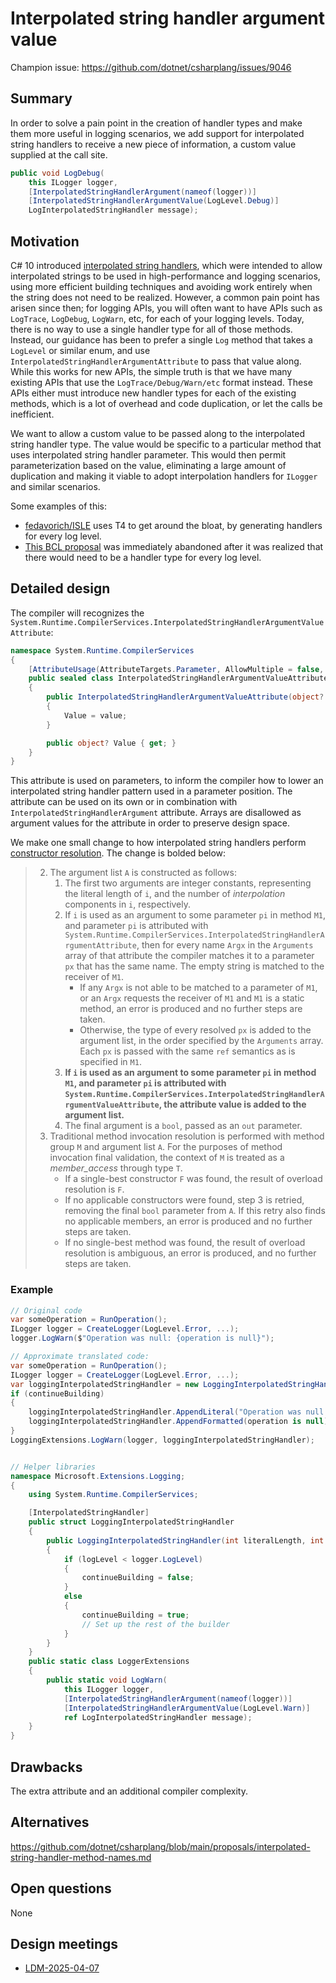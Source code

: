 # Interpolated string handler argument value

Champion issue: <https://github.com/dotnet/csharplang/issues/9046>

## Summary
[summary]: #summary

In order to solve a pain point in the creation of handler types and make them more useful in logging scenarios,
we add support for interpolated string handlers to receive a new piece of information,
a custom value supplied at the call site.

```cs
public void LogDebug(
    this ILogger logger,
    [InterpolatedStringHandlerArgument(nameof(logger))]
    [InterpolatedStringHandlerArgumentValue(LogLevel.Debug)]
    LogInterpolatedStringHandler message);
```

## Motivation
[motivation]: #motivation

C# 10 introduced [interpolated string handlers][interpolated-string-spec], which were intended to allow interpolated strings to
be used in high-performance and logging scenarios, using more efficient building techniques and avoiding work entirely when the
string does not need to be realized. However, a common pain point has arisen since then; for logging APIs, you will often want to
have APIs such as `LogTrace`, `LogDebug`, `LogWarn`, etc, for each of your logging levels. Today, there is no way to use a single
handler type for all of those methods. Instead, our guidance has been to prefer a single `Log` method that takes a `LogLevel` or
similar enum, and use `InterpolatedStringHandlerArgumentAttribute` to pass that value along. While this works for new APIs, the
simple truth is that we have many existing APIs that use the `LogTrace/Debug/Warn/etc` format instead. These APIs either must
introduce new handler types for each of the existing methods, which is a lot of overhead and code duplication, or let the calls
be inefficient.

We want to allow a custom value to be passed along to the interpolated string handler type.
The value would be specific to a particular method that uses interpolated string handler parameter.
This would then permit parameterization based on the value,
eliminating a large amount of duplication and making it viable to adopt
interpolation handlers for `ILogger` and similar scenarios.

Some examples of this:
* [fedavorich/ISLE][isle] uses T4 to get around the bloat, by generating handlers for every log level.
* [This BCL proposal][ilogger-proposal] was immediately abandoned after it was realized that there would need to be a handler type
  for every log level.

## Detailed design
[design]: #detailed-design

The compiler will recognizes the `System.Runtime.CompilerServices.InterpolatedStringHandlerArgumentValueAttribute`:

```cs
namespace System.Runtime.CompilerServices
{
    [AttributeUsage(AttributeTargets.Parameter, AllowMultiple = false, Inherited = false)]
    public sealed class InterpolatedStringHandlerArgumentValueAttribute : Attribute
    {
        public InterpolatedStringHandlerArgumentValueAttribute(object? value)
        {
            Value = value; 
        }

        public object? Value { get; }
    }
}
```

This attribute is used on parameters, to inform the compiler how to lower an interpolated string handler pattern used in a parameter position.
The attribute can be used on its own or in combination with `InterpolatedStringHandlerArgument` attribute. Arrays are disallowed as argument
values for the attribute in order to preserve design space.

We make one small change to how interpolated string handlers perform [constructor resolution][constructor-resolution]. The change
is bolded below:

>2. The argument list `A` is constructed as follows:
>    1. The first two arguments are integer constants, representing the literal length of `i`, and the number of _interpolation_ components in `i`, respectively.
>    2. If `i` is used as an argument to some parameter `pi` in method `M1`, and parameter `pi` is attributed with `System.Runtime.CompilerServices.InterpolatedStringHandlerArgumentAttribute`,
>    then for every name `Argx` in the `Arguments` array of that attribute the compiler matches it to a parameter `px` that has the same name. The empty string is matched to the receiver
>    of `M1`.
>        * If any `Argx` is not able to be matched to a parameter of `M1`, or an `Argx` requests the receiver of `M1` and `M1` is a static method, an error is produced and no further
>        steps are taken.
>        * Otherwise, the type of every resolved `px` is added to the argument list, in the order specified by the `Arguments` array. Each `px` is passed with the same `ref` semantics as is specified in `M1`.
>    3. **If `i` is used as an argument to some parameter `pi` in method `M1`, and parameter `pi` is attributed with `System.Runtime.CompilerServices.InterpolatedStringHandlerArgumentValueAttribute`,
>    the attribute value is added to the argument list.**
>    4. The final argument is a `bool`, passed as an `out` parameter.
>3. Traditional method invocation resolution is performed with method group `M` and argument list `A`. For the purposes of method invocation final validation, the context of `M` is treated
>as a _member\_access_ through type `T`.
>    * If a single-best constructor `F` was found, the result of overload resolution is `F`.
>    * If no applicable constructors were found, step 3 is retried, removing the final `bool` parameter from `A`. If this retry also finds no applicable members, an error is produced and
>    no further steps are taken.
>    * If no single-best method was found, the result of overload resolution is ambiguous, an error is produced, and no further steps are taken.

### Example

```cs
// Original code
var someOperation = RunOperation();
ILogger logger = CreateLogger(LogLevel.Error, ...);
logger.LogWarn($"Operation was null: {operation is null}");

// Approximate translated code:
var someOperation = RunOperation();
ILogger logger = CreateLogger(LogLevel.Error, ...);
var loggingInterpolatedStringHandler = new LoggingInterpolatedStringHandler(20, 1, logger, LogLevel.Warn, out bool continueBuilding);
if (continueBuilding)
{
    loggingInterpolatedStringHandler.AppendLiteral("Operation was null: ");
    loggingInterpolatedStringHandler.AppendFormatted(operation is null);
}
LoggingExtensions.LogWarn(logger, loggingInterpolatedStringHandler);


// Helper libraries
namespace Microsoft.Extensions.Logging;
{
    using System.Runtime.CompilerServices;

    [InterpolatedStringHandler]
    public struct LoggingInterpolatedStringHandler
    {
        public LoggingInterpolatedStringHandler(int literalLength, int formattedCount, ILogger logger, LogLevel logLevel, out bool continueBuilding)
        {
            if (logLevel < logger.LogLevel)
            {
                continueBuilding = false;
            }
            else
            {
                continueBuilding = true;
                // Set up the rest of the builder
            }
        }
    }
    public static class LoggerExtensions
    {
        public static void LogWarn(
            this ILogger logger,
            [InterpolatedStringHandlerArgument(nameof(logger))]
            [InterpolatedStringHandlerArgumentValue(LogLevel.Warn)]
            ref LogInterpolatedStringHandler message);
    }
}
```

## Drawbacks
[drawbacks]: #drawbacks

The extra attribute and an additional compiler complexity.

## Alternatives
[alternatives]: #alternatives

https://github.com/dotnet/csharplang/blob/main/proposals/interpolated-string-handler-method-names.md

## Open questions
[open]: #open-questions

None

[interpolated-string-spec]: https://github.com/dotnet/csharplang/blob/main/proposals/csharp-10.0/improved-interpolated-strings.md
[isle]: https://github.com/fedarovich/isle/blob/main/src/Isle/Isle.Extensions.Logging/LoggerExtensions.tt
[ilogger-proposal]: https://github.com/dotnet/runtime/issues/111283
[constructor-resolution]: https://github.com/dotnet/csharplang/blob/main/proposals/csharp-10.0/improved-interpolated-strings.md#constructor-resolution

## Design meetings

- [LDM-2025-04-07](https://github.com/dotnet/csharplang/blob/main/meetings/2025/LDM-2025-04-07.md#interpolated-string-handler-argument-values)
